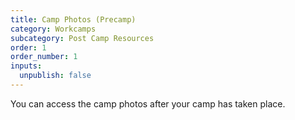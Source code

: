 ```yaml
---
title: Camp Photos (Precamp)
category: Workcamps
subcategory: Post Camp Resources
order: 1
order_number: 1
inputs:
  unpublish: false
---
```

You can access the camp photos after your camp has taken place.&nbsp;